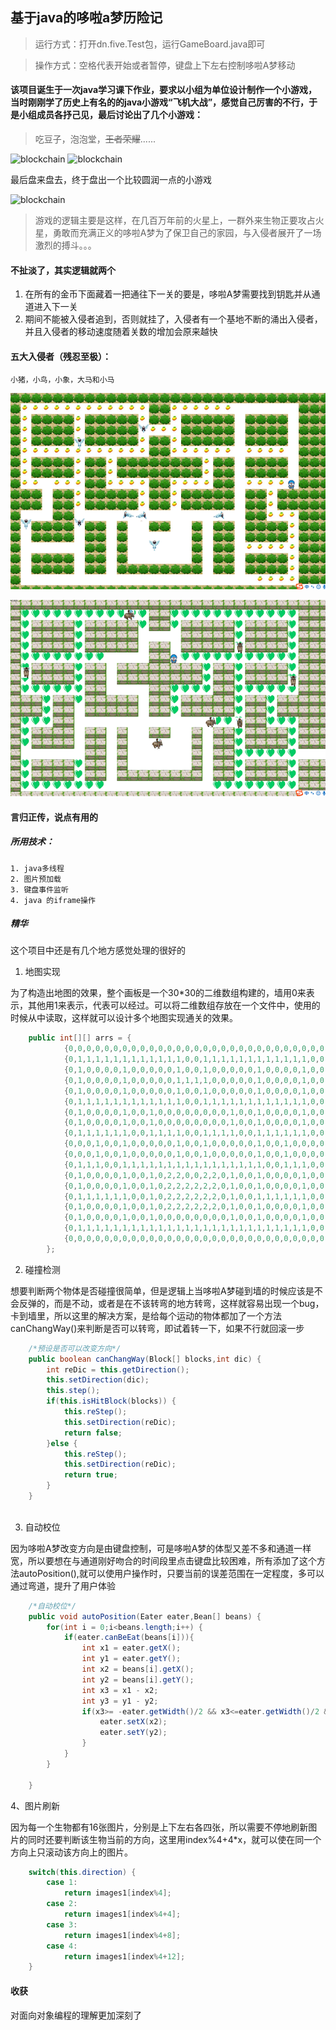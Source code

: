 ﻿## 基于java的哆啦a梦历险记

> 运行方式：打开dn.five.Test包，运行GameBoard.java即可

> 操作方式：空格代表开始或者暂停，键盘上下左右控制哆啦A梦移动

#### 该项目诞生于一次java学习课下作业，要求以小组为单位设计制作一个小游戏，当时刚刚学了历史上有名的的java小游戏“飞机大战”，感觉自己厉害的不行，于是小组成员各抒己见，最后讨论出了几个小游戏：

> 吃豆子，泡泡堂，~~王者荣耀~~......
    
![blockchain](https://gss0.baidu.com/-vo3dSag_xI4khGko9WTAnF6hhy/zhidao/wh%3D600%2C800/sign=9dda0a74249759ee4a0568cd82cb6f2e/83025aafa40f4bfb6ecdf02d014f78f0f73618ad.jpg)    ![blockchain](https://ss3.bdstatic.com/70cFv8Sh_Q1YnxGkpoWK1HF6hhy/it/u=4109759027,2341342946&fm=26&gp=0.jpg)
    
最后盘来盘去，终于盘出一个比较圆润一点的小游戏
    
![blockchain](https://github.com/wwz223/adventures-doraemon/blob/master/ScreenShots/p-4.gif)
    
>游戏的逻辑主要是这样，在几百万年前的火星上，一群外来生物正要攻占火星，勇敢而充满正义的哆啦A梦为了保卫自己的家园，与入侵者展开了一场激烈的搏斗。。。
    
#### 不扯淡了，其实逻辑就两个
1. 在所有的金币下面藏着一把通往下一关的要是，哆啦A梦需要找到钥匙并从通道进入下一关
2. 期间不能被入侵者追到，否则就挂了，入侵者有一个基地不断的涌出入侵者，并且入侵者的移动速度随着关数的增加会原来越快

#### 五大入侵者（残忍至极）：
    小猪，小鸟，小象，大马和小马

![blockchain](ScreenShots/p-2.png)

![blockchain](ScreenShots/p-3.png)

#### 言归正传，说点有用的    
##### 所用技术：
    1. java多线程
    2. 图片预加载
    3. 键盘事件监听
    4. java 的iframe操作
    
##### 精华

这个项目中还是有几个地方感觉处理的很好的
    
1. 地图实现

为了构造出地图的效果，整个画板是一个30*30的二维数组构建的，墙用0来表示，其他用1来表示，代表可以经过。可以将二维数组存放在一个文件中，使用的时候从中读取，这样就可以设计多个地图实现通关的效果。
    
```java
	public int[][] arrs = {
			{0,0,0,0,0,0,0,0,0,0,0,0,0,0,0,0,0,0,0,0,0,0,0,0,0,0,0,0,0,0},
			{0,1,1,1,1,1,1,1,1,1,1,1,1,0,0,1,1,1,1,1,1,1,1,1,1,1,1,0,0,0},
			{0,1,0,0,0,0,1,0,0,0,0,0,1,0,0,1,0,0,0,0,0,1,0,0,0,0,1,0,0,0},
			{0,1,0,0,0,0,1,0,0,0,0,0,1,1,1,1,0,0,0,0,0,1,0,0,0,0,1,0,0,0},
			{0,1,0,0,0,0,1,0,0,0,0,0,1,0,0,1,0,0,0,0,0,1,0,0,0,0,1,0,0,0},
			{0,1,1,1,1,1,1,1,1,1,1,1,1,0,0,1,1,1,1,1,1,1,1,1,1,1,1,0,0,0},
			{0,1,0,0,0,0,1,0,0,1,0,0,0,0,0,0,0,0,1,0,0,1,0,0,0,0,1,0,0,0},
			{0,1,0,0,0,0,1,0,0,1,0,0,0,0,0,0,0,0,1,0,0,1,0,0,0,0,1,0,0,0},
			{0,1,1,1,1,1,1,0,0,1,1,1,1,0,0,1,1,1,1,0,0,1,1,1,1,1,1,0,0,0},
			{0,0,0,1,0,0,1,0,0,0,0,0,1,0,0,1,0,0,0,0,0,1,0,0,1,0,0,0,0,0},
			{0,0,0,1,0,0,1,0,0,0,0,0,1,0,0,1,0,0,0,0,0,1,0,0,1,0,0,0,0,0},
			{0,1,1,1,0,0,1,1,1,1,1,1,1,1,1,1,1,1,1,1,1,1,0,0,1,1,1,0,0,0},
			{0,1,0,0,0,0,1,0,0,1,0,2,2,0,0,2,2,0,1,0,0,1,0,0,0,0,1,0,0,0},
			{0,1,0,0,0,0,1,0,0,1,0,2,2,2,2,2,2,0,1,0,0,1,0,0,0,0,1,0,0,0},
			{0,1,1,1,1,1,1,0,0,1,0,2,2,2,2,2,2,0,1,0,0,1,1,1,1,1,1,0,0,0},
			{0,1,0,0,0,0,1,0,0,1,0,2,2,2,2,2,2,0,1,0,0,1,0,0,0,0,1,0,0,0},
			{0,1,0,0,0,0,1,0,0,1,0,0,0,0,0,0,0,0,1,0,0,1,0,0,0,0,1,0,0,0},
			{0,1,1,1,1,1,1,1,1,1,1,1,1,1,1,1,1,1,1,1,1,1,1,1,1,1,1,0,0,0},
			{0,0,0,0,0,0,0,0,0,0,0,0,0,0,0,0,0,0,0,0,0,0,0,0,0,0,0,0,0,0},
		};
```
2. 碰撞检测

想要判断两个物体是否碰撞很简单，但是逻辑上当哆啦A梦碰到墙的时候应该是不会反弹的，而是不动，或者是在不该转弯的地方转弯，这样就容易出现一个bug，卡到墙里，所以这里的解决方案，是给每个运动的物体都加了一个方法canChangWay()来判断是否可以转弯，即试着转一下，如果不行就回滚一步

```java
    /*预设是否可以改变方向*/
	public boolean canChangWay(Block[] blocks,int dic) {
		int reDic = this.getDirection();
		this.setDirection(dic);
		this.step();
		if(this.isHitBlock(blocks)) {
			this.reStep();
			this.setDirection(reDic);
			return false;
		}else {
			this.reStep();
			this.setDirection(reDic);
			return true;
		}
	}
	
```

3. 自动校位

因为哆啦A梦改变方向是由键盘控制，可是哆啦A梦的体型又差不多和通道一样宽，所以要想在与通道刚好吻合的时间段里点击键盘比较困难，所有添加了这个方法autoPosition(),就可以使用户操作时，只要当前的误差范围在一定程度，多可以通过弯道，提升了用户体验

```java
    /*自动校位*/
	public void autoPosition(Eater eater,Bean[] beans) {
		for(int i = 0;i<beans.length;i++) {
			if(eater.canBeEat(beans[i])){
				int x1 = eater.getX();
				int y1 = eater.getY();
				int x2 = beans[i].getX();
				int y2 = beans[i].getY();
				int x3 = x1 - x2;
				int y3 = y1 - y2;
				if(x3>= -eater.getWidth()/2 && x3<=eater.getWidth()/2 && y3 >= -eater.getHeight()/2 && y3 <= eater.getHeight()/2) {
					eater.setX(x2);
					eater.setY(y2);
				}
			}
		}
		
	}

```

4、图片刷新
    
因为每一个生物都有16张图片，分别是上下左右各四张，所以需要不停地刷新图片的同时还要判断该生物当前的方向，这里用index%4+4*x，就可以使在同一个方向上只滚动该方向上的图片。

```java
    switch(this.direction) {
		case 1:
			return images1[index%4];
		case 2:
			return images1[index%4+4];
		case 3:
			return images1[index%4+8];
		case 4:
			return images1[index%4+12];
	}
```

#### 收获

对面向对象编程的理解更加深刻了
